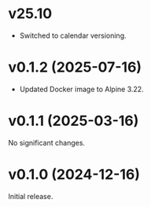 # v25.10

* Switched to calendar versioning.

# v0.1.2 (2025-07-16)

* Updated Docker image to Alpine 3.22.

# v0.1.1 (2025-03-16)

No significant changes.

# v0.1.0 (2024-12-16)

Initial release.
